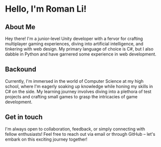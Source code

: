 # Hello, I'm Roman Li!

## About Me

Hey there! I'm a junior-level Unity developer with a fervor for crafting multiplayer gaming experiences, diving into artificial intelligence, and tinkering with web design. My primary language of choice is C#, but I also dabble in Python and have garnered some experience in web development.


## Backound

Currently, I'm immersed in the world of Computer Science at my high school, where I'm eagerly soaking up knowledge while honing my skills in C# on the side. My learning journey involves diving into a plethora of test projects and crafting small games to grasp the intricacies of game development.

## Get in touch

I'm always open to collaboration, feedback, or simply connecting with fellow enthusiasts! Feel free to reach out via email or through GitHub – let's embark on this exciting journey together!
